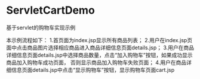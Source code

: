 # ServletCartDemo
基于servlet的购物车实现示例

本示例流程如下：
1.首页面为index.jsp显示所有商品列表；
2.用户在index.jsp页面中点击商品图片选择相应商品进入商品详细信息页面details.jsp；
3.用户在商品详细信息页面details.jsp中选择商品数量，点击“加入购物车”按钮，如果成功显示商品加入购物车成功页面，
否则显示商品加入购物车失败页面；
4.用户在商品详细信息页面details.jsp中点击“显示购物车”按钮，显示购物车页面cart.jsp
